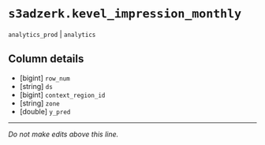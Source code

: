 # `s3adzerk.kevel_impression_monthly`
`analytics_prod` | `analytics`

## Column details
* [bigint]    `row_num`
* [string]    `ds`
* [bigint]    `context_region_id`
* [string]    `zone`
* [double]    `y_pred`

-------------------------------------------------------------------------------
*Do not make edits above this line.*
